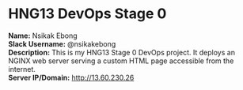 # HNG13 DevOps Stage 0
**Name:** Nsikak Ebong  
**Slack Username:** @nsikakebong  
**Description:** This is my HNG13 Stage 0 DevOps project. It deploys an NGINX web server serving a custom HTML page accessible from the internet.  
**Server IP/Domain:** http://13.60.230.26
